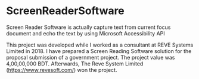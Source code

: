 # ScreenReaderSoftware
Screen Reader Software is actually capture text from current focus document and echo the text by using Microsoft Accessibility API

This project was developed while I worked as a consultant at REVE Systems Limited in 2018. I have prepared a Screen Reading Software solution for the proposal 
submission of a government project. The project value was 4,00,00,000 BDT.
Afterwards, The Reve System Limited (https://www.revesoft.com/) won the project.
